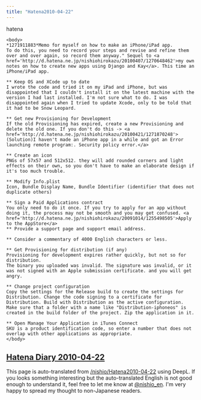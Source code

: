 ```yaml
---
title: "Hatena2010-04-22"
---
```


hatena

```
<body>
*1271911883*Memo for myself on how to make an iPhone/iPad app.
To do this, you need to record your steps and revise and refine them over and over again, so record them anyway." Sequel to <a href='http://d.hatena.ne.jp/nishiohirokazu/20100407/1270648462'>my own notes on how to create new apps using Django and Kay</a>. This time an iPhone/iPad app.

** Keep OS and XCode up to date
I wrote the code and tried it on my iPad and iPhone, but was disappointed that I couldn't install it on the latest machine with the version I had last installed. I'm not sure what to do. I was disappointed again when I tried to update Xcode, only to be told that it had to be Snow Leopard.

** Get new Provisioning for Development
If the old Provisioning has expired, create a new Provisioning and delete the old one. If you don't do this -> <a href='http://d.hatena.ne.jp/nishiohirokazu/20100421/1271870248'>(Solution)I haven't made an iPhone app in a while and got an Error launching remote program:. Security policy error.</a>

** Create an icon
PNGs of 57x57 and 512x512. they will add rounded corners and light effects on their own, so you don't have to make an elaborate design if it's too much trouble.

** Modify Info.plist
Icon, Bundle Display Name, Bundle Identifier (identifier that does not duplicate others)

** Sign a Paid Applications contract
You only need to do it once. If you try to apply for an app without doing it, the process may not be smooth and you may get confused. <a href='http://d.hatena.ne.jp/nishiohirokazu/20091014/1255498505'>Apply to the AppStore</a>
** Provide a support page and support email address.

** Consider a commentary of 4000 English characters or less.

** Get Provisioning for distribution (if any)
Provisioning for development expires rather quickly, but not so for distribution.
The binary you uploaded was invalid. The signature was invalid, or it was not signed with an Apple submission certificate. and you will get angry.

** Change project configuration
Copy the settings for the Release build to create the settings for Distribution. Change the code signing to a certificate for Distribution. Build with Distribution as the active configuration. Make sure that a folder with a name like "Distribution-iphoneos" is created in the build folder of the project. Zip the application in it.

** Open Manage Your Application in iTunes Connect
SKU is a product identification code, so enter a number that does not overlap with other applications as appropriate.
</body>
```


[Hatena Diary 2010-04-22](https://nishiohirokazu.hatenadiary.org/archive/2010/04/22)
---
This page is auto-translated from [/nishio/Hatena2010-04-22](https://scrapbox.io/nishio/Hatena2010-04-22) using DeepL. If you looks something interesting but the auto-translated English is not good enough to understand it, feel free to let me know at [@nishio_en](https://twitter.com/nishio_en). I'm very happy to spread my thought to non-Japanese readers.
